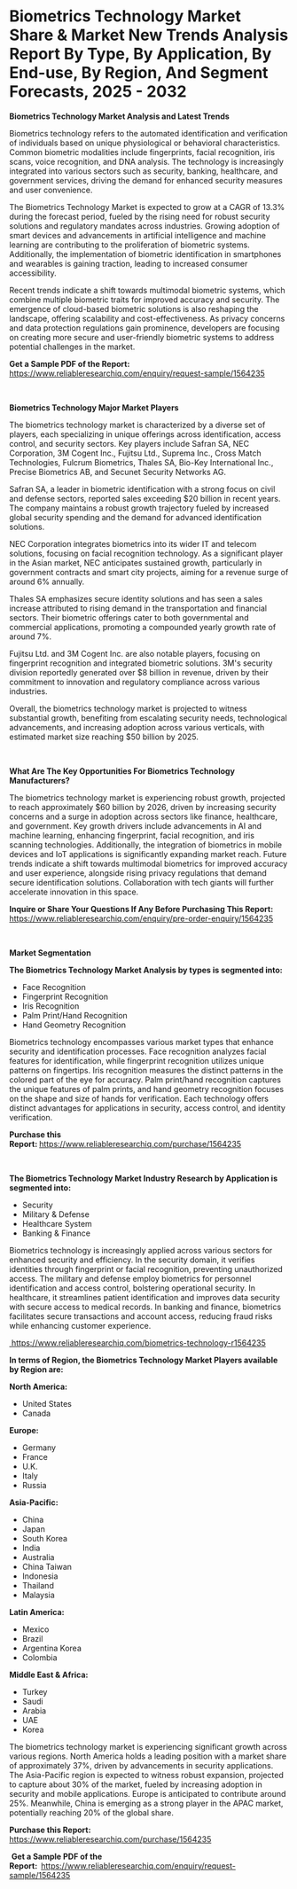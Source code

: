 <p><h1>Biometrics Technology Market Share & Market New Trends Analysis Report By Type, By Application, By End-use, By Region, And Segment Forecasts, 2025 - 2032</h1></p><p><strong>Biometrics Technology Market Analysis and Latest Trends</strong></p>
<p><p>Biometrics technology refers to the automated identification and verification of individuals based on unique physiological or behavioral characteristics. Common biometric modalities include fingerprints, facial recognition, iris scans, voice recognition, and DNA analysis. The technology is increasingly integrated into various sectors such as security, banking, healthcare, and government services, driving the demand for enhanced security measures and user convenience.</p><p>The Biometrics Technology Market is expected to grow at a CAGR of 13.3% during the forecast period, fueled by the rising need for robust security solutions and regulatory mandates across industries. Growing adoption of smart devices and advancements in artificial intelligence and machine learning are contributing to the proliferation of biometric systems. Additionally, the implementation of biometric identification in smartphones and wearables is gaining traction, leading to increased consumer accessibility.</p><p>Recent trends indicate a shift towards multimodal biometric systems, which combine multiple biometric traits for improved accuracy and security. The emergence of cloud-based biometric solutions is also reshaping the landscape, offering scalability and cost-effectiveness. As privacy concerns and data protection regulations gain prominence, developers are focusing on creating more secure and user-friendly biometric systems to address potential challenges in the market.</p></p>
<p><strong>Get a Sample PDF of the Report:&nbsp;</strong> <a href="https://www.reliableresearchiq.com/enquiry/request-sample/1564235?utm_campaign=1123&utm_medium=2&utm_source=Github&utm_content=ia&utm_term=19042025&utm_id=biometrics-technology">https://www.reliableresearchiq.com/enquiry/request-sample/1564235</a></p>
<p>&nbsp;</p>
<p><strong>Biometrics Technology Major Market Players</strong></p>
<p><p>The biometrics technology market is characterized by a diverse set of players, each specializing in unique offerings across identification, access control, and security sectors. Key players include Safran SA, NEC Corporation, 3M Cogent Inc., Fujitsu Ltd., Suprema Inc., Cross Match Technologies, Fulcrum Biometrics, Thales SA, Bio-Key International Inc., Precise Biometrics AB, and Secunet Security Networks AG.</p><p>Safran SA, a leader in biometric identification with a strong focus on civil and defense sectors, reported sales exceeding $20 billion in recent years. The company maintains a robust growth trajectory fueled by increased global security spending and the demand for advanced identification solutions. </p><p>NEC Corporation integrates biometrics into its wider IT and telecom solutions, focusing on facial recognition technology. As a significant player in the Asian market, NEC anticipates sustained growth, particularly in government contracts and smart city projects, aiming for a revenue surge of around 6% annually.</p><p>Thales SA emphasizes secure identity solutions and has seen a sales increase attributed to rising demand in the transportation and financial sectors. Their biometric offerings cater to both governmental and commercial applications, promoting a compounded yearly growth rate of around 7%.</p><p>Fujitsu Ltd. and 3M Cogent Inc. are also notable players, focusing on fingerprint recognition and integrated biometric solutions. 3M's security division reportedly generated over $8 billion in revenue, driven by their commitment to innovation and regulatory compliance across various industries.</p><p>Overall, the biometrics technology market is projected to witness substantial growth, benefiting from escalating security needs, technological advancements, and increasing adoption across various verticals, with estimated market size reaching $50 billion by 2025.</p></p>
<p>&nbsp;</p>
<p><strong>What Are The Key Opportunities For Biometrics Technology Manufacturers?</strong></p>
<p><p>The biometrics technology market is experiencing robust growth, projected to reach approximately $60 billion by 2026, driven by increasing security concerns and a surge in adoption across sectors like finance, healthcare, and government. Key growth drivers include advancements in AI and machine learning, enhancing fingerprint, facial recognition, and iris scanning technologies. Additionally, the integration of biometrics in mobile devices and IoT applications is significantly expanding market reach. Future trends indicate a shift towards multimodal biometrics for improved accuracy and user experience, alongside rising privacy regulations that demand secure identification solutions. Collaboration with tech giants will further accelerate innovation in this space.</p></p>
<p><strong>Inquire or Share Your Questions If Any Before Purchasing This Report:</strong> <a href="https://www.reliableresearchiq.com/enquiry/pre-order-enquiry/1564235?utm_campaign=1123&utm_medium=2&utm_source=Github&utm_content=ia&utm_term=19042025&utm_id=biometrics-technology">https://www.reliableresearchiq.com/enquiry/pre-order-enquiry/1564235</a></p>
<p>&nbsp;</p>
<p><strong>Market Segmentation</strong></p>
<p><strong>The Biometrics Technology Market Analysis by types is segmented into:</strong></p>
<p><ul><li>Face Recognition</li><li>Fingerprint Recognition</li><li>Iris Recognition</li><li>Palm Print/Hand Recognition</li><li>Hand Geometry Recognition</li></ul></p>
<p><p>Biometrics technology encompasses various market types that enhance security and identification processes. Face recognition analyzes facial features for identification, while fingerprint recognition utilizes unique patterns on fingertips. Iris recognition measures the distinct patterns in the colored part of the eye for accuracy. Palm print/hand recognition captures the unique features of palm prints, and hand geometry recognition focuses on the shape and size of hands for verification. Each technology offers distinct advantages for applications in security, access control, and identity verification.</p></p>
<p><strong>Purchase this Report:&nbsp;</strong><a href="https://www.reliableresearchiq.com/purchase/1564235?utm_campaign=1123&utm_medium=2&utm_source=Github&utm_content=ia&utm_term=19042025&utm_id=biometrics-technology">https://www.reliableresearchiq.com/purchase/1564235</a></p>
<p>&nbsp;</p>
<p><strong>The Biometrics Technology Market Industry Research by Application is segmented into:</strong></p>
<p><ul><li>Security</li><li>Military & Defense</li><li>Healthcare System</li><li>Banking & Finance</li></ul></p>
<p><p>Biometrics technology is increasingly applied across various sectors for enhanced security and efficiency. In the security domain, it verifies identities through fingerprint or facial recognition, preventing unauthorized access. The military and defense employ biometrics for personnel identification and access control, bolstering operational security. In healthcare, it streamlines patient identification and improves data security with secure access to medical records. In banking and finance, biometrics facilitates secure transactions and account access, reducing fraud risks while enhancing customer experience.</p></p>
<p><a href="https://www.reliableresearchiq.com/biometrics-technology-r1564235?utm_campaign=1123&utm_medium=2&utm_source=Github&utm_content=ia&utm_term=19042025&utm_id=biometrics-technology">&nbsp;https://www.reliableresearchiq.com/biometrics-technology-r1564235</a></p>
<p><strong>In terms of Region, the Biometrics Technology Market Players available by Region are:</strong></p>
<p>
    <p> <strong> North America: </strong>
        <ul>
            <li>United States</li>
            <li>Canada</li>
        </ul>
        </p> 
    <p> <strong> Europe: </strong>
        <ul>
            <li>Germany</li>
            <li>France</li>
            <li>U.K.</li>
            <li>Italy</li>
            <li>Russia</li>
        </ul>
        </p> 
    <p> <strong> Asia-Pacific: </strong>
        <ul>
            <li>China</li>
            <li>Japan</li>
            <li>South Korea</li>
            <li>India</li>
            <li>Australia</li>
            <li>China Taiwan</li>
            <li>Indonesia</li>
            <li>Thailand</li>
            <li>Malaysia</li>
        </ul>
        </p> 
    <p> <strong> Latin America: </strong>
        <ul>
            <li>Mexico</li>
            <li>Brazil</li>
            <li>Argentina Korea</li>
            <li>Colombia</li>
        </ul>
        </p> 
    <p> <strong> Middle East & Africa: </strong>
        <ul>
            <li>Turkey</li>
            <li>Saudi</li>
            <li>Arabia</li>
            <li>UAE</li>
            <li>Korea</li>
        </ul>
    </p>
    </p>
<p><p>The biometrics technology market is experiencing significant growth across various regions. North America holds a leading position with a market share of approximately 37%, driven by advancements in security applications. The Asia-Pacific region is expected to witness robust expansion, projected to capture about 30% of the market, fueled by increasing adoption in security and mobile applications. Europe is anticipated to contribute around 25%. Meanwhile, China is emerging as a strong player in the APAC market, potentially reaching 20% of the global share.</p></p>
<p><strong>Purchase this Report: </strong><a href="https://www.reliableresearchiq.com/purchase/1564235?utm_campaign=1123&utm_medium=2&utm_source=Github&utm_content=ia&utm_term=19042025&utm_id=biometrics-technology">https://www.reliableresearchiq.com/purchase/1564235</a></p>
<p>&nbsp;<strong>Get a Sample PDF of the Report:&nbsp;&nbsp;</strong><a href="https://www.reliableresearchiq.com/enquiry/request-sample/1564235?utm_campaign=1123&utm_medium=2&utm_source=Github&utm_content=ia&utm_term=19042025&utm_id=biometrics-technology">https://www.reliableresearchiq.com/enquiry/request-sample/1564235</a></p>
<p><strong></strong></p>
<p><p></p><p></p><p></p></p>
